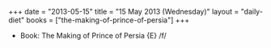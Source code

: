 +++
date = "2013-05-15"
title = "15 May 2013 (Wednesday)"
layout = "daily-diet"
books = ["the-making-of-prince-of-persia"]
+++


* Book: The Making of Prince of Persia {E} /f/
